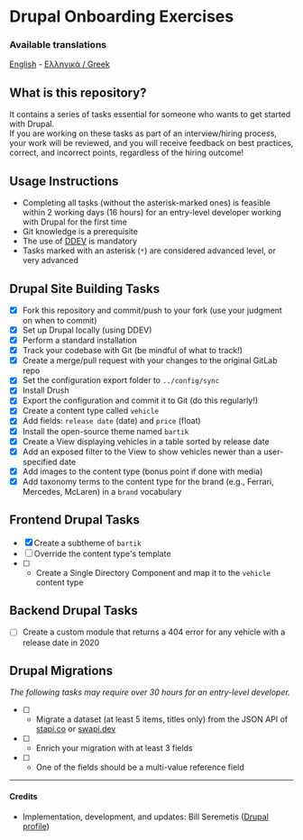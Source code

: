 # Drupal Onboarding Exercises

### Available translations

[English](README.md) - [Ελληνικά / Greek](README.el.md)

## What is this repository?

It contains a series of tasks essential for someone who wants to get started with Drupal.  
If you are working on these tasks as part of an interview/hiring process, your work will be reviewed, and you will receive feedback on best practices, correct, and incorrect points, regardless of the hiring outcome!

## Usage Instructions

- Completing all tasks (without the asterisk-marked ones) is feasible within 2 working days (16 hours) for an entry-level developer working with Drupal for the first time
- Git knowledge is a prerequisite
- The use of [DDEV](https://github.com/ddev/ddev) is mandatory
- Tasks marked with an asterisk (`*`) are considered advanced level, or very advanced

## Drupal Site Building Tasks

- [X] Fork this repository and commit/push to your fork (use your judgment on when to commit)
- [X] Set up Drupal locally (using DDEV)
- [X] Perform a standard installation
- [X] Track your codebase with Git (be mindful of what to track!)
- [X] Create a merge/pull request with your changes to the original GitLab repo
- [X] Set the configuration export folder to `../config/sync`
- [X] Install Drush
- [X] Export the configuration and commit it to Git (do this regularly!)
- [X] Create a content type called `vehicle`
- [X] Add fields: `release date` (date) and `price` (float)
- [X] Install the open-source theme named `bartik`
- [X] Create a View displaying vehicles in a table sorted by release date
- [X] Add an exposed filter to the View to show vehicles newer than a user-specified date
- [X] Add images to the content type (bonus point if done with media)
- [X] Add taxonomy terms to the content type for the brand (e.g., Ferrari, Mercedes, McLaren) in a `brand` vocabulary

## Frontend Drupal Tasks

- [X] Create a subtheme of `bartik`
- [ ] Override the content type's template
- [ ] * Create a Single Directory Component and map it to the `vehicle` content type

## Backend Drupal Tasks

- [ ] Create a custom module that returns a 404 error for any vehicle with a release date in 2020

## Drupal Migrations

_The following tasks may require over 30 hours for an entry-level developer._

- [ ] * Migrate a dataset (at least 5 items, titles only) from the JSON API of [stapi.co](https://stapi.co/) or [swapi.dev](https://swapi.dev/)
- [ ] * Enrich your migration with at least 3 fields
- [ ] * One of the fields should be a multi-value reference field

---

#### Credits

- Implementation, development, and updates: Bill Seremetis ([Drupal profile](https://www.drupal.org/u/bserem))

